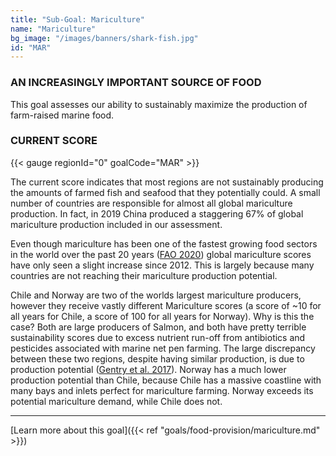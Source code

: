 ```yaml
---
title: "Sub-Goal: Mariculture"
name: "Mariculture"
bg_image: "/images/banners/shark-fish.jpg"
id: "MAR"
---
```


### AN INCREASINGLY IMPORTANT SOURCE OF FOOD
This goal assesses our ability to sustainably maximize the production of farm-raised marine food.

### CURRENT SCORE

{{< gauge regionId="0" goalCode="MAR" >}}

The current score indicates that most regions are not sustainably producing the amounts of farmed fish and seafood that they potentially could. A small number of countries are responsible for almost all global mariculture production. In fact, in 2019 China produced a staggering 67% of global mariculture production included in our assessment.

Even though mariculture has been one of the fastest growing food sectors in the world over the past 20 years ([FAO 2020](https://www.fao.org/3/ca9229en/online/ca9229en.html)) global mariculture scores have only seen a slight increase since 2012. This is largely because many countries are not reaching their mariculture production potential. 

Chile and Norway are two of the worlds largest mariculture producers, however they receive vastly different Mariculture scores (a score of ~10 for all years for Chile, a score of 100 for all years for Norway). Why is this the case? Both are large producers of Salmon, and both have pretty terrible sustainability scores due to excess nutrient run-off from antibiotics and pesticides associated with marine net pen farming. The large discrepancy between these two regions, despite having similar production, is due to production potential ([Gentry et al. 2017](https://www.nature.com/articles/s41559-017-0257-9)). Norway has a much lower production potential than Chile, because Chile has a massive coastline with many bays and inlets perfect for mariculture farming. Norway exceeds its potential mariculture demand, while Chile does not. 


----




[Learn more about this goal]({{< ref "goals/food-provision/mariculture.md" >}})